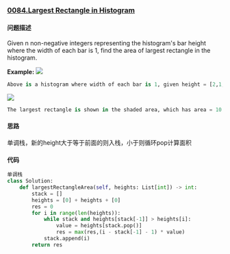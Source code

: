 ### [0084.Largest Rectangle in Histogram](https://leetcode-cn.com/problems/largest-rectangle-in-histogram/)

#### 问题描述

Given n non-negative integers representing the histogram's bar height where the width of each bar is 1, find the area of largest rectangle in the histogram.

**Example:**
![](https://assets.leetcode.com/uploads/2018/10/12/histogram.png)
```python
Above is a histogram where width of each bar is 1, given height = [2,1,5,6,2,3].
```
![](https://assets.leetcode.com/uploads/2018/10/12/histogram_area.png)
```python
The largest rectangle is shown in the shaded area, which has area = 10 unit.
```
#### 思路
单调栈，新的height大于等于前面的则入栈，小于则循环pop计算面积
#### 代码

```python
单调栈
class Solution:
    def largestRectangleArea(self, heights: List[int]) -> int:
        stack = []
        heights = [0] + heights + [0]
        res = 0
        for i in range(len(heights)):
            while stack and heights[stack[-1]] > heights[i]:
                value = heights[stack.pop()]
                res = max(res,(i - stack[-1] - 1) * value)
            stack.append(i)
        return res
```